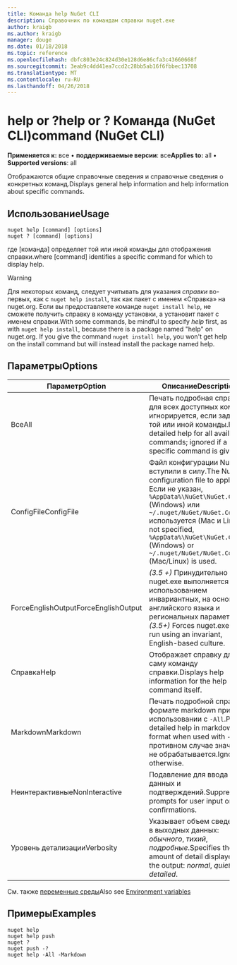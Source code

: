```yaml
---
title: Команда help NuGet CLI
description: Справочник по командам справки nuget.exe
author: kraigb
ms.author: kraigb
manager: douge
ms.date: 01/18/2018
ms.topic: reference
ms.openlocfilehash: dbfc803e24c824d30e128d6e86cfa3c43660668f
ms.sourcegitcommit: 3eab9c4dd41ea7ccd2c28bb5ab16f6fbbec13708
ms.translationtype: MT
ms.contentlocale: ru-RU
ms.lasthandoff: 04/26/2018
---
```

# <a name="help-or--command-nuget-cli"></a><span data-ttu-id="95438-103">help or ?</span><span class="sxs-lookup"><span data-stu-id="95438-103">help or ?</span></span> <span data-ttu-id="95438-104">Команда (NuGet CLI)</span><span class="sxs-lookup"><span data-stu-id="95438-104">command (NuGet CLI)</span></span>

<span data-ttu-id="95438-105">**Применяется к:** все &bullet; **поддерживаемые версии**: все</span><span class="sxs-lookup"><span data-stu-id="95438-105">**Applies to:** all &bullet; **Supported versions**: all</span></span>

<span data-ttu-id="95438-106">Отображаются общие справочные сведения и справочные сведения о конкретных команд.</span><span class="sxs-lookup"><span data-stu-id="95438-106">Displays general help information and help information about specific commands.</span></span>

## <a name="usage"></a><span data-ttu-id="95438-107">Использование</span><span class="sxs-lookup"><span data-stu-id="95438-107">Usage</span></span>

```cli
nuget help [command] [options]
nuget ? [command] [options]
```

<span data-ttu-id="95438-108">где [команда] определяет той или иной команды для отображения справки.</span><span class="sxs-lookup"><span data-stu-id="95438-108">where [command] identifies a specific command for which to display help.</span></span>

> [!Warning]
> <span data-ttu-id="95438-109">Для некоторых команд, следует учитывать для указания *справки* во-первых, как с `nuget help install`, так как пакет с именем «Справка» на nuget.org. Если вы предоставляете команде `nuget install help`, не сможете получить справку в команду установки, а установит пакет с именем справки.</span><span class="sxs-lookup"><span data-stu-id="95438-109">With some commands, be mindful to specify *help* first, as with `nuget help install`, because there is a package named "help" on nuget.org. If you give the command `nuget install help`, you won't get help on the install command but will instead install the package named help.</span></span>

## <a name="options"></a><span data-ttu-id="95438-110">Параметры</span><span class="sxs-lookup"><span data-stu-id="95438-110">Options</span></span>

| <span data-ttu-id="95438-111">Параметр</span><span class="sxs-lookup"><span data-stu-id="95438-111">Option</span></span> | <span data-ttu-id="95438-112">Описание</span><span class="sxs-lookup"><span data-stu-id="95438-112">Description</span></span> |
| --- | --- |
| <span data-ttu-id="95438-113">Все</span><span class="sxs-lookup"><span data-stu-id="95438-113">All</span></span> | <span data-ttu-id="95438-114">Печать подробная справка для всех доступных команд; игнорируется, если задан той или иной команды.</span><span class="sxs-lookup"><span data-stu-id="95438-114">Print detailed help for all available commands; ignored if a specific command is given.</span></span> |
| <span data-ttu-id="95438-115">ConfigFile</span><span class="sxs-lookup"><span data-stu-id="95438-115">ConfigFile</span></span> | <span data-ttu-id="95438-116">Файл конфигурации NuGet вступили в силу.</span><span class="sxs-lookup"><span data-stu-id="95438-116">The NuGet configuration file to apply.</span></span> <span data-ttu-id="95438-117">Если не указан, `%AppData%\NuGet\NuGet.Config` (Windows) или `~/.nuget/NuGet/NuGet.Config` используется (Mac и Linux).</span><span class="sxs-lookup"><span data-stu-id="95438-117">If not specified, `%AppData%\NuGet\NuGet.Config` (Windows) or `~/.nuget/NuGet/NuGet.Config` (Mac/Linux) is used.</span></span>|
| <span data-ttu-id="95438-118">ForceEnglishOutput</span><span class="sxs-lookup"><span data-stu-id="95438-118">ForceEnglishOutput</span></span> | <span data-ttu-id="95438-119">*(3.5 +)*  Принудительно nuget.exe выполняется с использованием инвариантных, на основе английского языка и региональных параметров.</span><span class="sxs-lookup"><span data-stu-id="95438-119">*(3.5+)* Forces nuget.exe to run using an invariant, English-based culture.</span></span> |
| <span data-ttu-id="95438-120">Справка</span><span class="sxs-lookup"><span data-stu-id="95438-120">Help</span></span> | <span data-ttu-id="95438-121">Отображает справку для саму команду справки.</span><span class="sxs-lookup"><span data-stu-id="95438-121">Displays help information for the help command itself.</span></span> |
| <span data-ttu-id="95438-122">Markdown</span><span class="sxs-lookup"><span data-stu-id="95438-122">Markdown</span></span> | <span data-ttu-id="95438-123">Печать подробной справки в формате markdown при использовании с `-All`.</span><span class="sxs-lookup"><span data-stu-id="95438-123">Print detailed help in markdown format when used with `-All`.</span></span> <span data-ttu-id="95438-124">В противном случае значение не обрабатывается.</span><span class="sxs-lookup"><span data-stu-id="95438-124">Ignored otherwise.</span></span> |
| <span data-ttu-id="95438-125">Неинтерактивные</span><span class="sxs-lookup"><span data-stu-id="95438-125">NonInteractive</span></span> | <span data-ttu-id="95438-126">Подавление для ввода данных и подтверждений.</span><span class="sxs-lookup"><span data-stu-id="95438-126">Suppresses prompts for user input or confirmations.</span></span> |
| <span data-ttu-id="95438-127">Уровень детализации</span><span class="sxs-lookup"><span data-stu-id="95438-127">Verbosity</span></span> | <span data-ttu-id="95438-128">Указывает объем сведений в выходных данных: *обычного*, *тихий*, *подробные*.</span><span class="sxs-lookup"><span data-stu-id="95438-128">Specifies the amount of detail displayed in the output: *normal*, *quiet*, *detailed*.</span></span> |

<span data-ttu-id="95438-129">См. также [переменные среды](cli-ref-environment-variables.md)</span><span class="sxs-lookup"><span data-stu-id="95438-129">Also see [Environment variables](cli-ref-environment-variables.md)</span></span>

## <a name="examples"></a><span data-ttu-id="95438-130">Примеры</span><span class="sxs-lookup"><span data-stu-id="95438-130">Examples</span></span>

```cli
nuget help
nuget help push
nuget ?
nuget push -?
nuget help -All -Markdown
```
